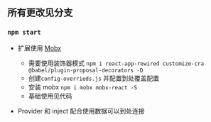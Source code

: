 ## 所有更改见分支

### `npm start`

- 扩展使用 [Mobx](https://cn.mobx.js.org/)

  - 需要使用装饰器模式 `npm i react-app-rewired customize-cra @babel/plugin-proposal-decorators -D`
  - 创建`config-overrieds.js` 并配置到处覆盖配置
  - 安装 mobx `npm i mobx mobx-react -S`
  - 基础使用见代码

- Provider 和 inject 配合使用数据可以到处连接
